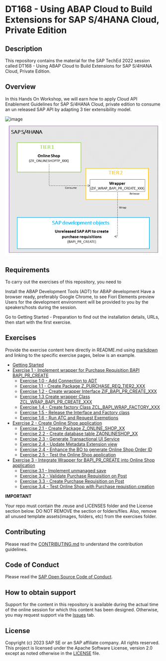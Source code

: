# DT168 - Using ABAP Cloud to Build Extensions for SAP S/4HANA Cloud, Private Edition

## Description

This repository contains the material for the SAP TechEd 2022 session called DT168 - Using ABAP Cloud to Build Extensions for SAP S/4HANA Cloud, Private Edition.  

## Overview
In this Hands On Workshop, we will earn how to apply Cloud API Enablement Guidelines for SAP S/4HANA Cloud, private edition to consume an un released SAP API by adapting 3 tier extensibility model.

![image](https://github.com/SAP-samples/teched2023-DT168/assets/102820487/ed79c8cb-8cc0-486a-bb73-0920be190715)
![](images/scenario_overview.png)


## Requirements

To carry out the exercises of this repository, you need to

Install the ABAP Development Tools (ADT) for ABAP development
Have a browser ready, preferably Google Chrome, to see Fiori Elements preview
Users for the development environment will be provided to you by the speakers/hosts during the session.

Go to Getting Started - Preparation to find out the installation details, URLs, then start with the first exercise.

## Exercises

Provide the exercise content here directly in README.md using [markdown](https://guides.github.com/features/mastering-markdown/) and linking to the specific exercise pages, below is an example.

- [Getting Started](exercises/ex0/)
- [Exercise 1 - Implement wrapper for Purchase Requisition BAPI BAPI_PR_CREATE](exercises/ex1/)
    - [Exercise 1.0 - Add Connection to ADT](exercises/ex1#exercise-10-create-package)
    - [Exercise 1.1 - Create Package Z_PURCHASE_REQ_TIER2_XXX](exercises/ex1#exercise-11-create-package)
    - [Exercise 1.2 - Create wrapper Interface ZIF_BAPI_PR_CREATE_XXX](exercises/ex1#exercise-12-create-interface-zif_bapi_pr_create_xx)
    - [Exercise 1.3 Create wrapper Class ZCL_WRAP_BAPI_PR_CREATE_XXX](exercises/ex1#exercise-12-create-wrapper-class-zcl_bapi_pr_wrapper_xx1)
    - [Exercise 1.4 - Create factory Class ZCL_BAPI_WRAP_FACTORY_XXX](exercises/ex1#exercise-12-create-factory-class-zcl_bapi_wrap_factory_xx)
    - [Exercise 1.5 - Release the Interface and Factory class](exercises/ex1#exercise-12-release-the-interface-and-factory-class)
    - [Exercise 1.6 - Run ATC and Request Exemptions](exercises/ex1#exercise-12-run-atc-and-request-exemptions)
- [Exercise 2 - Create Online Shop application](exercises/ex2/)
    - [Exercise 2.1 - Create Package Z_ONLINE_SHOP_XX](exercises/ex2#exercise-21-create-package-z_online_shop_xx)
    - [Exercise 2.2 - Create database table ZAONLINESHOP_XX](exercises/ex2#exercise-22-create-database-table-zaonlineshop_xx)
    - [Exercise 2.3 - Generate Transactional UI Service](exercises/ex2#exercise-23-generate-transactional-ui-service)
    - [Exercise 2.4 - Update Metadata Extension view](exercises/ex2#exercise-23-generate-transactional-ui-service)
    - [Exercise 2.4 - Enhance the BO to generate Online Shop Order ID](exercises/ex2#exercise-24-enhance-the-bo-to-generate-online-shop-order-id)
    - [Exercise 2.5 - Test the Online Shop application](exercises/ex2#exercise-25-test-the-online-shop-application)
- [Exercise 3 - Integrate Wrapper for BAPI_PR_CREATE into Online Shop application](exercises/ex3/)
    - [Exercise 3.1 - Implement unmanaged save](exercises/ex2#exercise-31-implement-unmanaged-save)
    - [Exercise 3.2 - Validate Purchase Requisition on Post](exercises/ex2#exercise-32-validate-purchase-requisition-on-post)
    - [Exercise 3.3 - Create Purchase Requisition on Post](exercises/ex2#exercise-33-create-purchase-requisition-on-post)
    - [Exercise 3.4 - Test Online Shop with Purchase requistion creation](exercises/ex2#exercise-34-test-online-shop-with-purchase-requisition-creation)  
  

**IMPORTANT**

Your repo must contain the .reuse and LICENSES folder and the License section below. DO NOT REMOVE the section or folders/files. Also, remove all unused template assets(images, folders, etc) from the exercises folder. 

## Contributing
Please read the [CONTRIBUTING.md](./CONTRIBUTING.md) to understand the contribution guidelines.

## Code of Conduct
Please read the [SAP Open Source Code of Conduct](https://github.com/SAP-samples/.github/blob/main/CODE_OF_CONDUCT.md).

## How to obtain support

Support for the content in this repository is available during the actual time of the online session for which this content has been designed. Otherwise, you may request support via the [Issues](../../issues) tab.

## License
Copyright (c) 2023 SAP SE or an SAP affiliate company. All rights reserved. This project is licensed under the Apache Software License, version 2.0 except as noted otherwise in the [LICENSE](LICENSES/Apache-2.0.txt) file.
